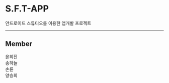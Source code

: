 # S.F.T-APP
<p> 안드로이드 스튜디오를 이용한 앱개발 프로젝트</p>
<hr>
<h2>Member</h2>
<body>
윤희진 <a href=""></a><br>
송하늘 <a href=" "> </a> <br>
손륜 <a href=" "> </a> <br>
양승희 <a href=" "></a> 
</body>

